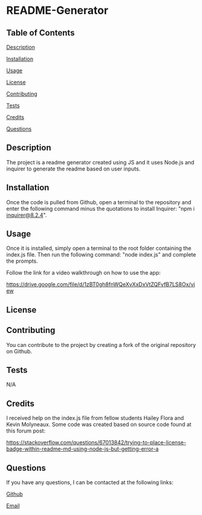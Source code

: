 # README-Generator


  ## Table of Contents
  [Description](#description)

  [Installation](#installation)

  [Usage](#usage)

  [License](#license)

  [Contributing](#contributing)

  [Tests](#tests)
  
  [Credits](#credits)

  [Questions](#questions)

## Description

The project is a readme generator created using JS and it uses Node.js and inquirer to generate the readme based on user inputs.

## Installation

Once the code is pulled from Github, open a terminal to the repository and enter the following command minus the quotations to install Inquirer: "npm i inquirer@8.2.4".

## Usage

Once it is installed, simply open a terminal to the root folder containing the index.js file. Then run the following command: "node index.js" and complete the prompts.

Follow the link for a video walkthrough on how to use the app:

https://drive.google.com/file/d/1zBT0gh8fnWQeXvXxDxVtZQFvfB7LS8Ox/view

## License



## Contributing

You can contribute to the project by creating a fork of the original repository on Github.

## Tests

N/A

## Credits

I received help on the index.js file from fellow students Hailey Flora and Kevin Molyneaux.
Some code was created based on source code found at this forum post: 

https://stackoverflow.com/questions/67013842/trying-to-place-license-badge-within-readme-md-using-node-js-but-getting-error-a

## Questions

If you have any questions, I can be contacted at the following links:

[Github](https://www.github.com/Cashew1337)

[Email](mailto:mr.matt.caschetto@gmail.com)

